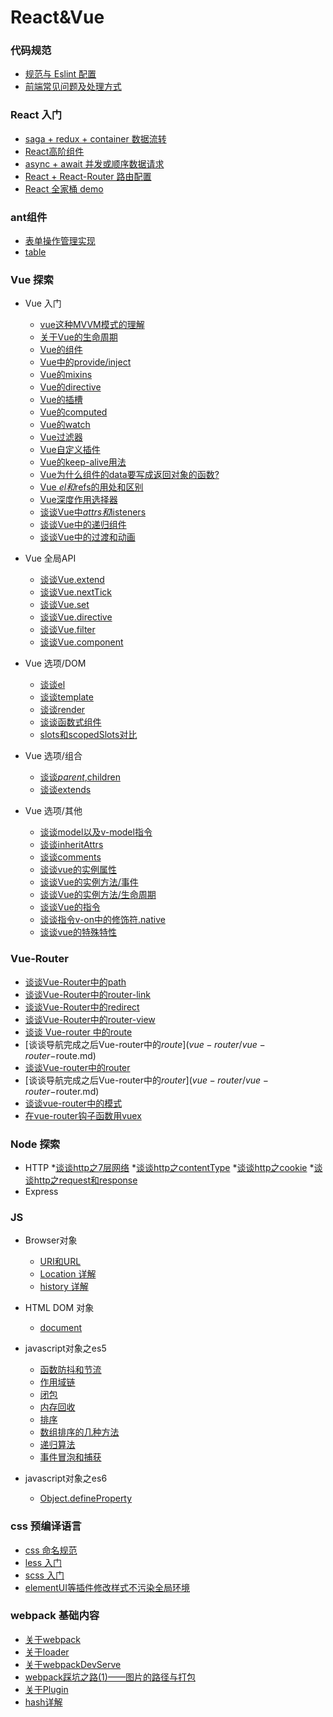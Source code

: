 # React&Vue

### 代码规范
* [规范与 Eslint 配置](part2/code-rules.md)
* [前端常见问题及处理方式](part2/issues.md)

### React 入门
* [saga + redux + container 数据流转](part4/redux.md)
* [React高阶组件](part4/HOC.md)
* [async + await 并发或顺序数据请求](part4/async.md)
* [React + React-Router 路由配置](part4/router.md)
* [React 全家桶 demo](part4/react.md)

### ant组件
* [表单操作管理实现](part5/form.md)
* [table](part5/table.md)


### Vue 探索
<!-- * [Vue 开发常见问题及处理方式](part10/issues.md) -->
<!-- * [2.0版本与1.0版本的区别](part10/differenceBetween2A1.md) -->
* Vue 入门
  * [vue这种MVVM模式的理解](vue/mvvm.md)
  * [关于Vue的生命周期](vue/LifeCycle.md)
  * [Vue的组件](vue/component.md)
  * [Vue中的provide/inject](vue/provide-inject.md)
  * [Vue的mixins](vue/mixins.md)
  * [Vue的directive](vue/directive.md)
  * [Vue的插槽](vue/slot.md)
  * [Vue的computed](vue/computed.md)
  * [Vue的watch](vue/watch.md)
  * [Vue过滤器](vue/filter.md)
  * [Vue自定义插件](vue/plugin.md)
  * [Vue的keep-alive用法](vue/keep-alive.md)
  * [Vue为什么组件的data要写成返回对象的函数?](vue/question-data.md)
  * [Vue $el和$refs的用处和区别](vue/el.md)
  * [Vue深度作用选择器](vue/deep.md)
  * [谈谈Vue中$attrs和$listeners](vue/listerens.md)
  * [谈谈Vue中的递归组件](vue/recursion.md)
  * [谈谈Vue中的过渡和动画](vue/transition.md)

* Vue 全局API
  * [谈谈Vue.extend](vue-api/extend.md)
  * [谈谈Vue.nextTick](vue-api/nextTick.md)
  * [谈谈Vue.set](vue-api/set.md)
  * [谈谈Vue.directive](vue-api/directive.md)
  * [谈谈Vue.filter](vue-api/filter.md)
  * [谈谈Vue.component](vue-api/component.md)

* Vue 选项/DOM
  * [谈谈el](vue-dom/el.md)
  * [谈谈template](vue-dom/template.md)
  * [谈谈render](vue-dom/render.md)
  * [谈谈函数式组件](vue-dom/functional.md)
  * [slots和scopedSlots对比](vue-dom/compare.md)

* Vue 选项/组合
  * [谈谈$parent,$children](vue-group/parent.md)
  * [谈谈extends](vue-group/extends.md)

* Vue 选项/其他
  * [谈谈model以及v-model指令](vue-other/model.md)
  * [谈谈inheritAttrs](vue-other/inheritAttrs.md)
  * [谈谈comments](vue-other/comments.md)
  * [谈谈vue的实例属性](vue-other/attrs.md)
  * [谈谈Vue的实例方法/事件](vue-other/event.md)
  * [谈谈Vue的实例方法/生命周期](vue-other/lifeCycle.md)
  * [谈谈Vue的指令](vue-other/directives.md)
  * [谈谈指令v-on中的修饰符.native](vue-other/native.md)
  * [谈谈vue的特殊特性](v-other/speciality.md)
  
### Vue-Router
* [谈谈Vue-Router中的path](vue-router/vue-router-path.md)
* [谈谈Vue-Router中的router-link](vue-router/vue-router-router-link.md)
* [谈谈Vue-Router中的redirect](vue-router/vue-router-redirect.md)
* [谈谈Vue-Router中的router-view](vue-router/vue-router-router-view.md)
* [谈谈 Vue-router 中的route](vue-router/vue-router-route.md)
* [谈谈导航完成之后Vue-router中的$route](vue-router/vue-router-$route.md)
* [谈谈Vue-router中的router](vue-router/vue-router-router.md)
* [谈谈导航完成之后Vue-router中的$router](vue-router/vue-router-$router.md)
* [谈谈vue-router中的模式](vue-router/mode.md)
* [在vue-router钩子函数用vuex](vue-router/vuex.md)

### Node 探索
  * HTTP
    *[谈谈http之7层网络](http/sevenlayer.md)
    *[谈谈http之contentType](http/contentType.md)
    *[谈谈http之cookie](http/cookie.md)
    *[谈谈http之request和response](http/request.md)
  * Express
  

### JS

* Browser对象
  * [URI和URL](browser/URL.md)
  * [Location 详解](browser/location.md)
  * [history 详解](browser/history.md)

* HTML DOM 对象
  * [document](dom/document.md)

* javascript对象之es5
  * [函数防抖和节流](es5/throttle.md)
  * [作用域链](es5/scope.md)
  * [闭包](es5/closure.md)
  * [内存回收](es5/memory.md)
  * [排序](es5/sort.md)
  * [数组排序的几种方法](es5/array_sort.md)
  * [递归算法](es5/recursion.md)
  * [事件冒泡和捕获](es5/event.md)

* javascript对象之es6
  * [Object.defineProperty](es6/Object.defineProperty.md)


### css 预编译语言
* [css 命名规范](css/css-name.md)
* [less 入门](css/less.md)
* [scss 入门](css/scss.md)
* [elementUI等插件修改样式不污染全局环境](css/changeStyle.md)

### webpack 基础内容
* [关于webpack](webpack/webpack.md)
* [关于loader](webpack/loader.md)
* [关于webpackDevServe](webpack/devServe.md)
  <!-- * [关于样式的loder](part12/loader/css.md) -->
* [webpack踩坑之路(1)——图片的路径与打包](webpack/pk-image.md)
* [关于Plugin](webpack/plugin.md)
* [hash详解](webpack/hash.md)

